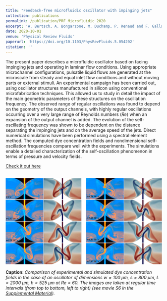 ```yaml
---
title: "Feedback-free microfluidic oscillator with impinging jets"
collection: publications
permalink: /publication/PRF_Microfluidic_2020
excerpt: 'A. Bertsch, A. Bongarzone, M. Duchamp, P. Renaud and F. Gallaire'
date: 2020-10-01
venue: 'Physical Review Fluids'
paperurl: 'https://doi.org/10.1103/PhysRevFluids.5.054202'
citation: ''
---
```

The present paper describes a microfluidic oscillator based on facing impinging jets and operating in laminar flow conditions. Using appropriate microchannel configurations, pulsatile liquid flows are generated at the microscale from steady and equal inlet flow conditions and without moving parts or external stimuli. An experimental campaign has been carried out, using oscillator structures manufactured in silicon using conventional microfabrication techniques. This allowed us to study in detail the impact of the main geometric parameters of these structures on the oscillation frequency. The observed range of regular oscillations was found to depend on the geometry of the output channels, with highly regular oscillations occurring over a very large range of Reynolds numbers ($`Re`$) when an expansion of the output channel is added. The evolution of the self-oscillating frequency was shown to be dependent on the distance separating the impinging jets and on the average speed of the jets. Direct numerical simulations have been performed using a spectral element method. The computed dye concentration fields and nondimensional self-oscillation frequencies compare well with the experiments. The simulations enable a detailed characterization of the self-oscillation phenomenon in terms of pressure and velocity fields.

[Check it out here](http://Alessandro-Bongarzone.github.io/files/PRF_Feedback-free-microfluidic-oscillator-with-impinging-jets.pdf)

<br/><img src='/images/PRF_Microfluidic_2020_GA.jpg'>

**Caption**: _Comparison of experimental and simulated dye concentration fields in the case of an oscillator of dimensions $w=100$ $\mu m$, $s=800$ $\mu m$, $L=2000$ $\mu m$, $h=525$ $\mu m$ at $Re=60$. The images are taken at regular time intervals (from top to bottom, left to right) (see movie S6 in the [Supplemental Material](http://link.aps.org/supplemental/10.1103/PhysRevFluids.5.054202))._
